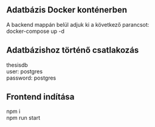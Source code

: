 ## Adatbázis Docker konténerben

A backend mappán belül adjuk ki a következő parancsot:
<br>
docker-compose up -d

## Adatbázishoz történő csatlakozás

thesisdb
<br>
user: postgres
<br>
password: postgres

## Frontend indítása

npm i
<br>
npm run start